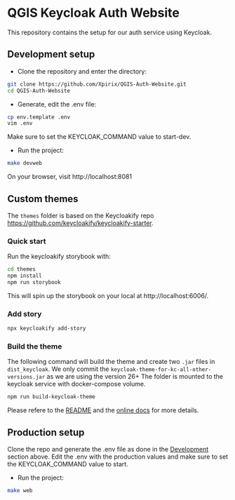 # QGIS Keycloak Auth Website

This repository contains the setup for our auth service using Keycloak.

## Development setup

- Clone the repository and enter the directory:
```sh
git clone https://github.com/Xpirix/QGIS-Auth-Website.git
cd QGIS-Auth-Website
```

- Generate, edit the .env file:
```sh
cp env.template .env
vim .env
```
Make sure to set the KEYCLOAK_COMMAND value to start-dev.

- Run the project:
```sh
make devweb
```

On your browser, visit http://localhost:8081

## Custom themes

The `themes` folder is based on the Keycloakify repo https://github.com/keycloakify/keycloakify-starter.

### Quick start

Run the keycloakify storybook with:
```sh
cd themes
npm install
npm run storybook
```
This will spin up the storybook on your local at  http://localhost:6006/.

### Add story

```sh
npx keycloakify add-story
```

### Build the theme
The following command will build the theme and create two `.jar` files in `dist_keycloak`.
We only commit the `keycloak-theme-for-kc-all-other-versions.jar` as we are using the version 26+
The folder is mounted to the keycloak service with docker-compose volume.
```sh
npm run build-keycloak-theme
```
Please refere to the [README](./themes/README.md) and the [online docs](https://docs.keycloakify.dev) for more details.

## Production setup

Clone the repo and generate the .env file as done in the [Development](#development-setup) section above. Edit the .env with the production values and make sure to set the KEYCLOAK_COMMAND value to start.


- Run the project:
```sh
make web
```
